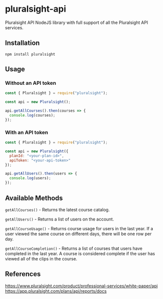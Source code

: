 # pluralsight-api

Pluralsight API NodeJS library with full support of all the Pluralsight API services.

## Installation

```
npm install pluralsight
```

## Usage

### Without an API token

```js
const { Pluralsight } = require("pluralsight");

const api = new Pluralsight();

api.getAllCourses().then(courses => {
  console.log(courses);
});
```

### With an API token

```js
const { Pluralsight } = require("pluralsight");

const api = new Pluralsight({
  planId: "<your-plan-id>",
  apiToken: "<your-api-token>"
});

api.getAllUsers().then(users => {
  console.log(users);
});
```

## Available Methods

`getAllCourses()` - Returns the latest course catalog.

`getAllUsers()` - Returns a list of users on the account.

`getAllCourseUsage()` - Returns course usage for users in the last year. If a user viewed the same course on different days, there will be one row per day.

`getAllCourseCompletion()` - Returns a list of courses that users have completed in the last year. A course is considered complete if the user has viewed all of the clips in the course.

## References

https://www.pluralsight.com/product/professional-services/white-paper/api
https://app.pluralsight.com/plans/api/reports/docs